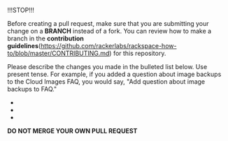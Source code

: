!!!STOP!!!

Before creating a pull request, make sure that you are submitting your change on a **BRANCH** instead of a fork. 
You can review how to make a branch in the **contribution guidelines**(https://github.com/rackerlabs/rackspace-how-to/blob/master/CONTRIBUTING.md) for this repository. 


Please describe the changes you made in the bulleted list below. Use present tense. For example, if you added a question about image backups to the Cloud Images FAQ, you would say, "Add question about image backups to FAQ."

- 

- 

- 

**DO NOT MERGE YOUR OWN PULL REQUEST**
